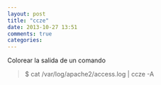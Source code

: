 ```yaml
---
layout: post
title: "ccze"
date: 2013-10-27 13:51
comments: true
categories: 
---
```

Colorear la salida de un comando 

>$ cat /var/log/apache2/access.log | ccze -A 

